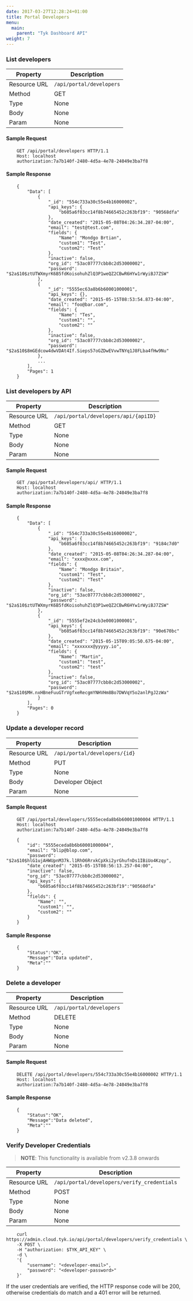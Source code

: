 ```yaml
---
date: 2017-03-27T12:28:24+01:00
title: Portal Developers
menu:
  main:
    parent: "Tyk Dashboard API"
weight: 7 
---
```


### List developers

| **Property** | **Description**          |
| ------------ | ------------------------ |
| Resource URL | `/api/portal/developers` |
| Method       | GET                      |
| Type         | None                     |
| Body         | None                     |
| Param        | None                     |

#### Sample Request

```{.copyWrapper}
    GET /api/portal/developers HTTP/1.1
    Host: localhost
    authorization:7a7b140f-2480-4d5a-4e78-24049e3ba7f8
```

#### Sample Response

```
    {
        "Data": [
            {
                "_id": "554c733a30c55e4b16000002",
                "api_keys": {
                    "b605a6f03cc14f8b74665452c263bf19": "90568dfa"
                },
                "date_created": "2015-05-08T04:26:34.287-04:00",
                "email": "test@test.com",
                "fields": {
                    "Name": "Mondgo Brtian",
                    "custom1": "Test",
                    "custom2": "Test"
                },
                "inactive": false,
                "org_id": "53ac07777cbb8c2d53000002",
                "password": "$2a$10$ztUTWXmyrK6B5fdKoisohuhZlQ3P1weQZ2CBwR6HYw1rWyiBJ7ZSW"
            },
            {
                "_id": "5555ec63a8b6b60001000001",
                "api_keys": {},
                "date_created": "2015-05-15T08:53:54.873-04:00",
                "email": "foo@bar.com",
                "fields": {
                    "Name": "Tes",
                    "custom1": "",
                    "custom2": ""
                },
                "inactive": false,
                "org_id": "53ac07777cbb8c2d53000002",
                "password": "$2a$10$8mGEdcow4dwVDAt4If.Sieps57oGZDwEVvwTNYq1J8FLba4fHw9Nu"
            },
            ...
        ],
        "Pages": 1
    }
```

### List developers by API

| **Property** | **Description**                      |
| ------------ | ------------------------------------ |
| Resource URL | `/api/portal/developers/api/{apiID}` |
| Method       | GET                                  |
| Type         | None                                 |
| Body         | None                                 |
| Param        | None                                 |

#### Sample Request

```{.copyWrapper}
    GET /api/portal/developers/api/ HTTP/1.1
    Host: localhost
    authorization:7a7b140f-2480-4d5a-4e78-24049e3ba7f8
```

#### Sample Response

```
    {
        "Data": [
            {
                "_id": "554c733a30c55e4b16000002",
                "api_keys": {
                    "b605a6f03cc14f8b74665452c263bf19": "9184c7d0"
                },
                "date_created": "2015-05-08T04:26:34.287-04:00",
                "email": "xxxx@xxxx.com",
                "fields": {
                    "Name": "Mondgo Britain",
                    "custom1": "Test",
                    "custom2": "Test"
                },
                "inactive": false,
                "org_id": "53ac07777cbb8c2d53000002",
                "password": "$2a$10$ztUTWXmyrK6B5fdKoisohuhZlQ3P1weQZ2CBwR6HYw1rWyiBJ7ZSW"
            },
            {
                "_id": "5555ef2e24cb3e0001000001",
                "api_keys": {
                    "b605a6f03cc14f8b74665452c263bf19": "90e670bc"
                },
                "date_created": "2015-05-15T09:05:50.675-04:00",
                "email": "xxxxxxx@yyyyy.io",
                "fields": {
                    "Name": "Martin",
                    "custom1": "test",
                    "custom2": "test"
                },
                "inactive": false,
                "org_id": "53ac07777cbb8c2d53000002",
                "password": "$2a$10$MH.nxHBneFuuGTrVgfxeRecgmYNHVHm8Bo7DWVqY5o2anlPgJ2zWa"
            }
        ],
        "Pages": 0
    }
```

### Update a developer record

| **Property** | **Description**               |
| ------------ | ----------------------------- |
| Resource URL | `/api/portal/developers/{id}` |
| Method       | PUT                           |
| Type         | None                          |
| Body         | Developer Object              |
| Param        | None                          |

#### Sample Request

```{.copyWrapper}
    GET /api/portal/developers/5555eceda8b6b60001000004 HTTP/1.1
    Host: localhost
    authorization:7a7b140f-2480-4d5a-4e78-24049e3ba7f8
    
    {
        "id": "5555eceda8b6b60001000004",
        "email": "blip@blop.com",
        "password": "$2a$10$hlG1ujAHWUpnM37k.l1RhO6RrxkCpXki2yrGhufnDs1IBiUo4Kzqy",
        "date_created": "2015-05-15T08:56:13.257-04:00",
        "inactive": false,
        "org_id": "53ac07777cbb8c2d53000002",
        "api_keys": {
            "b605a6f03cc14f8b74665452c263bf19":"90568dfa"
        },
        "fields": {
            "Name": "",
            "custom1": "",
            "custom2": ""
        }
    }
```

#### Sample Response

```
    {
        "Status":"OK",
        "Message":"Data updated",
        "Meta":""
    }
```

### Delete a developer

| **Property** | **Description**          |
| ------------ | ------------------------ |
| Resource URL | `/api/portal/developers` |
| Method       | DELETE                   |
| Type         | None                     |
| Body         | None                     |
| Param        | None                     |

#### Sample Request

```{.copyWrapper}
    DELETE /api/portal/developers/554c733a30c55e4b16000002 HTTP/1.1
    Host: localhost
    authorization:7a7b140f-2480-4d5a-4e78-24049e3ba7f8
```

#### Sample Response

```
    {
        "Status":"OK",
        "Message":"Data deleted",
        "Meta":""
    }
```

### Verify Developer Credentials

> **NOTE**: This functionality is available from v2.3.8 onwards

| **Property** | **Description**                             |
| ------------ | ------------------------------------------- |
| Resource URL | `/api/portal/developers/verify_credentials` |
| Method       | POST                                        |
| Type         | None                                        |
| Body         | None                                        |
| Param        | None                                        |

```{.copyWrapper}
    curl https://admin.cloud.tyk.io/api/portal/developers/verify_credentials \
    -X POST \
    -H "authorization: $TYK_API_KEY" \
    -d \
    '{
        "username": "<developer-email>",
        "password": "<developer-password>"
    }'
```

If the user credentials are verified, the HTTP response code will be 200, otherwise credentials do match and a 401 error will be returned.
